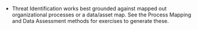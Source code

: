 
* Threat Identification works best grounded against mapped out organizational processes or a data/asset map. See the Process Mapping and Data Assessment methods for exercises to generate these.

